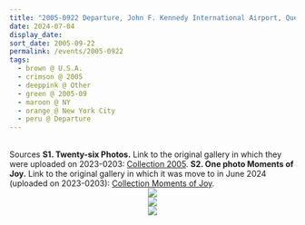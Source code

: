 ```yaml
---
title: "2005-0922 Departure, John F. Kennedy International Airport, Queens, New York City, NY, U.S.A."
date: 2024-07-04
display_date: 
sort_date: 2005-09-22
permalink: /events/2005-0922
tags:
  - brown @ U.S.A.
  - crimson @ 2005
  - deeppink @ Other
  - green @ 2005-09
  - maroon @ NY
  - orange @ New York City
  - peru @ Departure
---
```


<br>

<wave-list>
  <list-title color="DarkSeaGreen" width="40">Sources</list-title>
  <list-item color="BlanchedAlmond" width="280"><b>S1. Twenty-six Photos.</b> Link to the original gallery in which they were uploaded on 2023-0203: <a href="https://eternalmoments.smugmug.com/Collections/Alan-Wherry-Collection/2005/">Collection 2005</a>.</list-item>
  <list-item color="Lavender" width="280"><b>S2. One photo Moments of Joy.</b> Link to the original gallery in which it was move to in June 2024 (uploaded on 2023-0203): <a href="https://eternalmoments.smugmug.com/Collections/Alan-Wherry-Collection/Moments-of-Joy"> Collection Moments of Joy</a>.</list-item>  
</wave-list>

<div style="text-align: center"><img src="https://pub-bcc3cbe9b1e94ba1ac28915f7a3900fa.r2.dev/2005-0922_Departure_John_F._Kennedy_International_Airport_Queens_New_York_City_NY_U.S.A._01_(Photo_credit_Alan_Wherry).jpg" /></div>

<div style="text-align: center"><img src="https://pub-bcc3cbe9b1e94ba1ac28915f7a3900fa.r2.dev/2005-0922_Departure_John_F._Kennedy_International_Airport_Queens_New_York_City_NY_U.S.A._18_(Photo_credit_Alan_Wherry).jpg" /></div>

<div style="text-align: center"><img src="https://pub-bcc3cbe9b1e94ba1ac28915f7a3900fa.r2.dev/2005-0922_Departure_John_F._Kennedy_International_Airport_Queens_New_York_City_NY_U.S.A._25_(Photo_credit_Alan_Wherry).jpg" /></div>